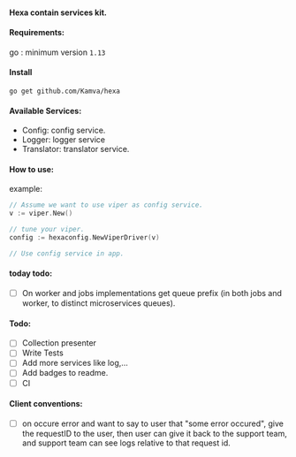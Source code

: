 #### Hexa contain services kit.

#### Requirements:
go : minimum version `1.13`

#### Install
```
go get github.com/Kamva/hexa
```

#### Available Services:
- Config: config service.
- Logger: logger service
- Translator: translator service.

#### How to use:
example:
```go
// Assume we want to use viper as config service.
v := viper.New()

// tune your viper.
config := hexaconfig.NewViperDriver(v)

// Use config service in app.
```

#### today todo: 
- [ ] On worker and jobs implementations get queue prefix 
(in both jobs and worker, to distinct microservices queues).

#### Todo:
- [ ] Collection presenter
- [ ] Write Tests
- [ ] Add more services like log,...
- [ ] Add badges to readme.
- [ ] CI 

#### Client conventions:
- [ ] on occure error and want to say to user that "some error occured",  give the requestID to the user, then user can give it back to the support team, and support team can see logs relative to that request id.